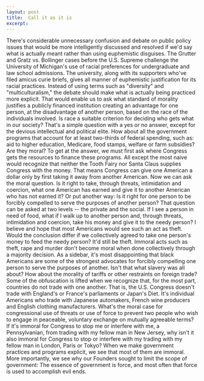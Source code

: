 ```yaml
---
layout: post
title:  Call it as it is
excerpt:
---
```













There's considerable unnecessary confusion and debate on public policy issues that would be more intelligently discussed and resolved if we'd say what is actually meant rather than using euphemistic disguises.
The Grutter and Gratz vs. Bollinger cases before the U.S. Supreme challenge the University of Michigan's use of racial preferences for undergraduate and law school admissions.
The university, along with its supporters who've filed amicus curie briefs, gives all manner of euphemistic justification for its racial practices. Instead of using terms such as "diversity" and "multiculturalism," the debate should make what is actually being practiced more explicit. That would enable us to ask what standard of morality justifies a publicly financed institution creating an advantage for one person, at the disadvantage of another person, based on the race of the individuals involved. Is race a suitable criterion for deciding who gets what in our society? That's a simple question with a yes or no answer, except for the devious intellectual and political elite.
How about all the government programs that account for at least two-thirds of federal spending, such as: aid to higher education, Medicare, food stamps, welfare or farm subsidies? Are they moral?
To get at the answer, we must first ask where Congress gets the resources to finance these programs. All except the most naive would recognize that neither the Tooth Fairy nor Santa Claus supplies Congress with the money. That means Congress can give one American a dollar only by first taking it away from another American.
Now we can ask the moral question. Is it right to take, through threats, intimidation and coercion, what one American has earned and give it to another American who has not earned it? Or put another way: Is it right for one person to be forcibly compelled to serve the purposes of another person?
That question can be asked at two levels -- the private and the social. If I see a person in need of food, what if I walk up to another person and, through threats, intimidation and coercion, take his money and give it to the needy person? I believe and hope that most Americans would see such an act as theft. Would the conclusion differ if we collectively agreed to take one person's money to feed the needy person? It'd still be theft. Immoral acts such as theft, rape and murder don't become moral when done collectively through a majority decision.
As a sidebar, it's most disappointing that black Americans are some of the strongest advocates for forcibly compelling one person to serve the purposes of another. Isn't that what slavery was all about?
How about the morality of tariffs or other restraints on foreign trade? Some of the obfuscation is lifted when we recognize that, for the most part, countries do not trade with one another. That is, the U.S. Congress doesn't trade with England's or France's parliaments or Japan's Diet. It's individual Americans who trade with Japanese automakers, French wine producers and English clothing manufacturers. What's the moral case for congressional use of threats or use of force to prevent two people who wish to engage in peaceable, voluntary exchange on mutually agreeable terms? If it's immoral for Congress to stop me or interfere with me, a Pennsylvanian, from trading with my fellow man in New Jersey, why isn't it also immoral for Congress to stop or interfere with my trading with my fellow man in London, Paris or Tokyo?
When we make government practices and programs explicit, we see that most of them are immoral. More importantly, we see why our Founders sought to limit the scope of government: The essence of government is force, and most often that force is used to accomplish evil ends.


